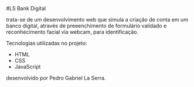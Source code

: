 #LS Bank Digital

trata-se de um desenvolvimento web que simula a criação de conta em um banco digital, através de preeenchimento de formulário validado e reconhecimento facial via webcam, para identificação.

Tecnologias utilizadas no projeto:

* HTML
* CSS
* JavaScript

desenvolvido por Pedro Gabriel La Serra.
